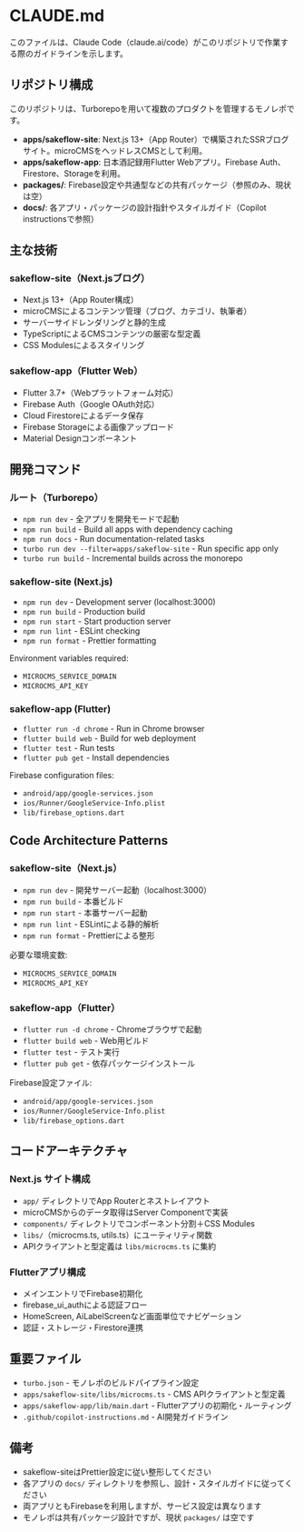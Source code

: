 # CLAUDE.md

このファイルは、Claude Code（claude.ai/code）がこのリポジトリで作業する際のガイドラインを示します。

## リポジトリ構成

このリポジトリは、Turborepoを用いて複数のプロダクトを管理するモノレポです。

- **apps/sakeflow-site**: Next.js 13+（App Router）で構築されたSSRブログサイト。microCMSをヘッドレスCMSとして利用。
- **apps/sakeflow-app**: 日本酒記録用Flutter Webアプリ。Firebase Auth、Firestore、Storageを利用。
- **packages/**: Firebase設定や共通型などの共有パッケージ（参照のみ、現状は空）
- **docs/**: 各アプリ・パッケージの設計指針やスタイルガイド（Copilot instructionsで参照）

## 主な技術

### sakeflow-site（Next.jsブログ）
- Next.js 13+（App Router構成）
- microCMSによるコンテンツ管理（ブログ、カテゴリ、執筆者）
- サーバーサイドレンダリングと静的生成
- TypeScriptによるCMSコンテンツの厳密な型定義
- CSS Modulesによるスタイリング

### sakeflow-app（Flutter Web）
- Flutter 3.7+（Webプラットフォーム対応）
- Firebase Auth（Google OAuth対応）
- Cloud Firestoreによるデータ保存
- Firebase Storageによる画像アップロード
- Material Designコンポーネント

## 開発コマンド

### ルート（Turborepo）
- `npm run dev` - 全アプリを開発モードで起動
- `npm run build` - Build all apps with dependency caching
- `npm run docs` - Run documentation-related tasks
- `turbo run dev --filter=apps/sakeflow-site` - Run specific app only
- `turbo run build` - Incremental builds across the monorepo

### sakeflow-site (Next.js)
- `npm run dev` - Development server (localhost:3000)
- `npm run build` - Production build
- `npm run start` - Start production server
- `npm run lint` - ESLint checking
- `npm run format` - Prettier formatting

Environment variables required:
- `MICROCMS_SERVICE_DOMAIN`
- `MICROCMS_API_KEY`

### sakeflow-app (Flutter)
- `flutter run -d chrome` - Run in Chrome browser
- `flutter build web` - Build for web deployment
- `flutter test` - Run tests
- `flutter pub get` - Install dependencies

Firebase configuration files:
- `android/app/google-services.json`
- `ios/Runner/GoogleService-Info.plist`
- `lib/firebase_options.dart`

## Code Architecture Patterns

### sakeflow-site（Next.js）
- `npm run dev` - 開発サーバー起動（localhost:3000）
- `npm run build` - 本番ビルド
- `npm run start` - 本番サーバー起動
- `npm run lint` - ESLintによる静的解析
- `npm run format` - Prettierによる整形

必要な環境変数:
- `MICROCMS_SERVICE_DOMAIN`
- `MICROCMS_API_KEY`

### sakeflow-app（Flutter）
- `flutter run -d chrome` - Chromeブラウザで起動
- `flutter build web` - Web用ビルド
- `flutter test` - テスト実行
- `flutter pub get` - 依存パッケージインストール

Firebase設定ファイル:
- `android/app/google-services.json`
- `ios/Runner/GoogleService-Info.plist`
- `lib/firebase_options.dart`

## コードアーキテクチャ

### Next.js サイト構成
- `app/` ディレクトリでApp Routerとネストレイアウト
- microCMSからのデータ取得はServer Componentで実装
- `components/` ディレクトリでコンポーネント分割＋CSS Modules
- `libs/`（microcms.ts, utils.ts）にユーティリティ関数
- APIクライアントと型定義は `libs/microcms.ts` に集約

### Flutterアプリ構成
- メインエントリでFirebase初期化
- firebase_ui_authによる認証フロー
- HomeScreen, AiLabelScreenなど画面単位でナビゲーション
- 認証・ストレージ・Firestore連携

## 重要ファイル

- `turbo.json` - モノレポのビルドパイプライン設定
- `apps/sakeflow-site/libs/microcms.ts` - CMS APIクライアントと型定義
- `apps/sakeflow-app/lib/main.dart` - Flutterアプリの初期化・ルーティング
- `.github/copilot-instructions.md` - AI開発ガイドライン

## 備考

- sakeflow-siteはPrettier設定に従い整形してください
- 各アプリの `docs/` ディレクトリを参照し、設計・スタイルガイドに従ってください
- 両アプリともFirebaseを利用しますが、サービス設定は異なります
- モノレポは共有パッケージ設計ですが、現状 `packages/` は空です